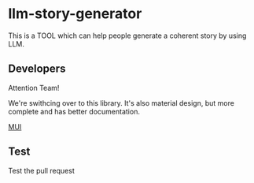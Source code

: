 # llm-story-generator

This is a TOOL which can help people generate a coherent story by using LLM.

## Developers

Attention Team!

We're swithcing over to this library. It's also material design, but more complete and 
has better documentation.

[MUI](https://mui.com)

## Test
Test the pull request
